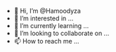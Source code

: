 - 👋 Hi, I’m @Hamoodyza
- 👀 I’m interested in ...
- 🌱 I’m currently learning ...
- 💞️ I’m looking to collaborate on ...
- 📫 How to reach me ...

<!---
Hamoodyza/Hamoodyza is a ✨ special ✨ repository because its `README.md` (this file) appears on your GitHub profile.
You can click the Preview link to take a look at your changes.
--->
